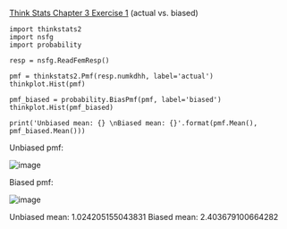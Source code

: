[Think Stats Chapter 3 Exercise 1](http://greenteapress.com/thinkstats2/html/thinkstats2004.html#toc31) (actual vs. biased)

```
import thinkstats2
import nsfg
import probability

resp = nsfg.ReadFemResp()

pmf = thinkstats2.Pmf(resp.numkdhh, label='actual')
thinkplot.Hist(pmf)

pmf_biased = probability.BiasPmf(pmf, label='biased')
thinkplot.Hist(pmf_biased)

print('Unbiased mean: {} \nBiased mean: {}'.format(pmf.Mean(), pmf_biased.Mean()))
```

Unbiased pmf:

![image](unbiased_pmf.png)

Biased pmf:

![image](biased_pmf.png)

Unbiased mean: 1.024205155043831
Biased mean: 2.403679100664282
